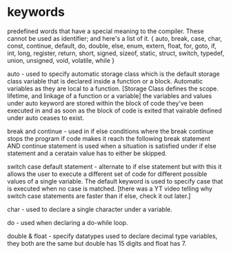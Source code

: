 # keywords
predefined words that have a special meaning to the compiler. These cannot be used as identifier;
and here's a list of it.
{ auto, break, case, char, const, continue, default, do,
double, else, enum, extern, float, for, goto, if,
int, long, register, return, short, signed, sizeof, static,
struct, switch, typedef, union, unsigned, void, volatile, while }

auto - used to specify automatic storage class which is the default storage class variable that is declared inside a function or a block. Automatic variables as they are local to a function.
    [Storage Class defines the scope. lifetime, and linkage of a function or a variable] the variables and values under auto keyword are stored within the block of code they've been executed in and as soon as the block of code is exited that vairable defined under auto ceases to exist. 

break and continue - used in if else conditions where the break continue stops the program if code makes it reach the following break statement AND
continue statement is used when a situation is satisfied under if else statement and a ceratain value has to either be skipped.

switch case default statement - alternate to if else statement but with this it allows the user to execute a different set of code for different possible values of a single variable. The default keyword is used to specify case that is executed when no case is matched. [there was a YT video telling why switch case statements are faster than if else, check it out later.]

char - used to declare a single character under a variable.

do - used when declaring a do-while loop.

double & float - specify datatypes used to declare decimal type variables, they both are the same but double has 15 digits and float has 7.
